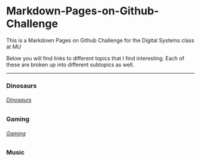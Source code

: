 # Markdown-Pages-on-Github-Challenge
This is a Markdown Pages on Github Challenge for the Digital Systems class at MU

Below you will find links to different topics that I find interesting. Each of these are broken up into different subtopics as well. 

---

### Dinosaurs
###### [Dinosaurs](Dinosaurs.md)

### Gaming
###### [Gaming](Gaming.md)

### Music


